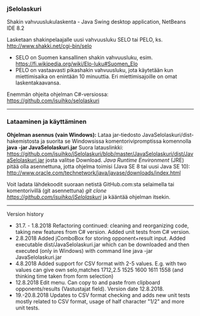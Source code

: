 ### jSelolaskuri
Shakin vahvuuslukulaskenta - Java Swing desktop application, NetBeans IDE 8.2

Lasketaan shakinpelaajalle uusi vahvuusluku SELO tai PELO, ks. http://www.shakki.net/cgi-bin/selo
- SELO on Suomen kansallinen shakin vahvuusluku, esim. https://fi.wikipedia.org/wiki/Elo-luku#Suomen_Elo
- PELO on vastaavasti pikashakin vahvuusluku, jota käytetään kun miettimisaika on enintään 10 minuuttia. Eri miettimisajoille on omat laskentakaavansa.

Enemmän ohjeita ohjelman C#-versiossa: https://github.com/isuihko/selolaskuri

------

### Lataaminen ja käyttäminen

**Ohjelman asennus (vain Windows):**
Lataa jar-tiedosto JavaSelolaskuri/dist-hakemistosta ja suorita se Windowsissa komentorivipromptissa komennolla **java -jar JavaSelolaskuri.jar**
Suora latauslinkki: https://github.com/isuihko/jSelolaskuri/blob/master/JavaSelolaskuri/dist/JavaSelolaskuri.jar josta valitse Download.
*Java Runtime Environment* (JRE) pitää olla asennettuna, jotta ohjelma toimisi (Java SE 8 tai uusi Java SE 10): http://www.oracle.com/technetwork/java/javase/downloads/index.html

Voit ladata lähdekoodit suoraan netistä GitHub.com:sta selaimella tai komentorivillä (git asennettuna) *git clone https://github.com/isuihko/jSelolaskuri* ja kääntää ohjelman itsekin.

------

Version history
- 31.7. - 1.8.2018 Refactoring continued: cleaning and reorganizing code, taking new features from C# version. Added unit tests from C# version.
- 2.8.2018 Added jComboBox for storing opponent+result input. Added executable dist/JavaSelolaskuri.jar which can be downloaded and then executed (only in Windows) with command line java -jar JavaSelolaskuri.jar
- 4.8.2018 Added support for CSV format with 2-5 values. E.g. with two values can give own selo,matches 1712,2.5 1525 1600 1611 1558 (and thinking time taken from form selection)
- 12.8.2018 Edit menu. Can copy to and paste from clipboard opponents/results (Vastustajat field). Version date 12.8.2018.
- 19.-20.8.2018 Updates to CSV format checking and adds new unit tests mostly related to CSV format, usage of half character "1/2" and more unit tests.
